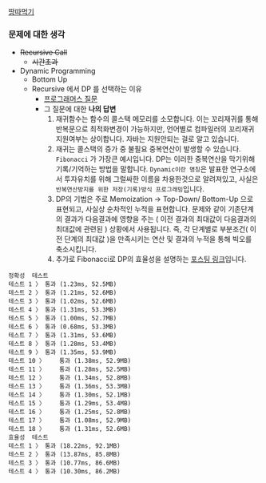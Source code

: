 [땅따먹기](https://programmers.co.kr/learn/courses/30/lessons/12913)

### 문제에 대한 생각
- ~~Recursive Call~~
  - ~~시간초과~~
- Dynamic Programming
  - Bottom Up
  - Recursive 에서 DP 를 선택하는 이유
    - [프로그래머스 질문](https://programmers.co.kr/questions/15029#)
    - 그 질문에 대한 __나의 답변__
      1. 재귀함수는 함수의 콜스택 메모리를 소모합니다. 이는 꼬리재귀를 통해 반복문으로 최적화변경이 가능하지만, 언어별로 컴파일러의 꼬리재귀 지원여부는 상이합니다. 자바는 지원안되는 걸로 알고 있습니다.
      2. 재귀는 콜스택의 증가 중 불필요 중복연산이 발생할 수 있습니다. `Fibonacci` 가 가장큰 예시입니다. DP는 이러한 중복연산을 막기위해 기록/기억하는 방법을 말합니다. `Dynamic이란 명칭`은 발표한 연구소에서 투자유치를 위해 그럴싸한 이름을 차용한것으로 알려져있고, 사실은 `반복연산방지를 위한 저장(기록)방식 프로그래밍`입니다.
      3. DP의 기법은 주로 Memoization -> Top-Down/ Bottom-Up 으로 표현되고, 사실상 순차적인 누적을 표현합니다. 문제와 같이 기존단계의 결과가 다음결과에 영향을 주는 ( 이전 결과의 최대값이 다음결과의 최대값에 관련된 ) 상황에서 사용됩니다. 즉, 각 단계별로 부분조건( 이전 단계의 최대값 )을 만족시키는 연산 및 결과의 누적을 통해 빅오를 축소시킵니다.
      4. 추가로 Fibonacci로 DP의 효율성을 설명하는 [포스팅 링크](https://yaboong.github.io/algorithms/2018/02/05/dynamic-programming-1/)입니다.

```
정확성  테스트
테스트 1 〉	통과 (1.23ms, 52.5MB)
테스트 2 〉	통과 (1.21ms, 52.6MB)
테스트 3 〉	통과 (1.02ms, 52.6MB)
테스트 4 〉	통과 (1.31ms, 53.3MB)
테스트 5 〉	통과 (1.00ms, 52.7MB)
테스트 6 〉	통과 (0.68ms, 53.3MB)
테스트 7 〉	통과 (1.31ms, 53.6MB)
테스트 8 〉	통과 (1.28ms, 53.4MB)
테스트 9 〉	통과 (1.35ms, 53.9MB)
테스트 10 〉	통과 (1.38ms, 52.9MB)
테스트 11 〉	통과 (1.28ms, 52.5MB)
테스트 12 〉	통과 (1.34ms, 52.8MB)
테스트 13 〉	통과 (1.36ms, 53.3MB)
테스트 14 〉	통과 (1.30ms, 52.1MB)
테스트 15 〉	통과 (1.29ms, 53.4MB)
테스트 16 〉	통과 (1.25ms, 52.8MB)
테스트 17 〉	통과 (1.08ms, 52.9MB)
테스트 18 〉	통과 (1.31ms, 52.6MB)
효율성  테스트
테스트 1 〉	통과 (18.22ms, 92.1MB)
테스트 2 〉	통과 (13.87ms, 85.8MB)
테스트 3 〉	통과 (10.77ms, 86.6MB)
테스트 4 〉	통과 (10.30ms, 86.2MB)
```